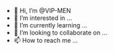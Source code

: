 - 👋 Hi, I’m @VIP-MEN
- 👀 I’m interested in ...
- 🌱 I’m currently learning ...
- 💞️ I’m looking to collaborate on ...
- 📫 How to reach me ...

<!---
VIP-MEN/VIP-MEN is a ✨ special ✨ repository because its `README.md` (this file) appears on your GitHub profile.
You can click the Preview link to take a look at your changes.
--->
